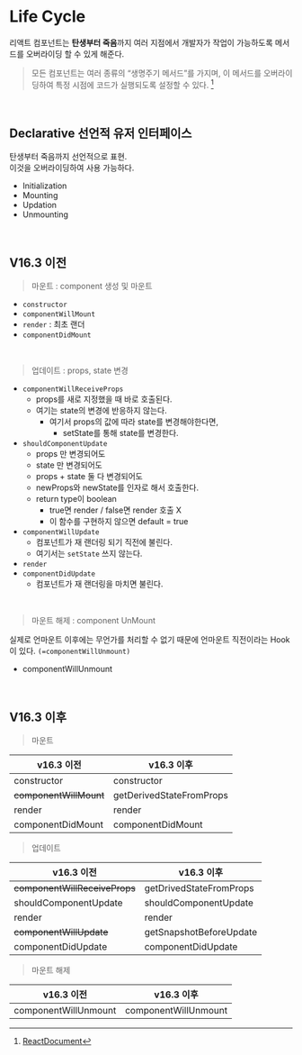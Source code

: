 # Life Cycle
리액트 컴포넌트는 **탄생부터 죽음**까지 여러 지점에서 개발자가 작업이 가능하도록 메서드를 오버라이딩 할 수 있게 해준다.

> 모든 컴포넌트는 여러 종류의 “생명주기 메서드”를 가지며, 이 메서드를 오버라이딩하여 특정 시점에 코드가 실행되도록 설정할 수 있다. [^1]

<br/>

## Declarative 선언적 유저 인터페이스
탄생부터 죽음까지 선언적으로 표현.  
이것을 오버라이딩하여 사용 가능하다.  

* Initialization
* Mounting
* Updation
* Unmounting

<br/>

## V16.3 이전
> 마운트 : component 생성 및 마운트
* `constructor`
* `componentWillMount`
* `render`               : 최초 랜더
* `componentDidMount`

<br/>

> 업데이트 : props, state 변경
* `componentWillReceiveProps`
  + props를 새로 지정했을 때 바로 호출된다.
  + 여기는 state의 변경에 반응하지 않는다.
    - 여기서 props의 값에 따라 state를 변경해야한다면,
      +  setState를 통해 state를 변경한다.
* `shouldComponentUpdate`
  + props 만 변경되어도
  + state 만 변경되어도
  + props + state 둘 다 변경되어도
  + newProps와 newState를 인자로 해서 호출한다.
  + return type이 boolean
    - true면 render / false면 render 호출 X
    - 이 함수를 구현하지 않으면 default = true
* `componentWillUpdate`
  + 컴포넌트가 재 랜더링 되기 직전에 불린다.
  + 여기서는 `setState` 쓰지 않는다.
* `render`
* `componentDidUpdate` 
  + 컴포넌트가 재 랜더링을 마치면 불린다.

<br/>

> 마운트 해제 : component UnMount  

실제로 언마운트 이후에는 무언가를 처리할 수 없기 때문에 언마운트 직전이라는 Hook이 있다. `(=componentWillUnmount)`
* componentWillUnmount

<br/>

## V16.3 이후
> 마운트

v16.3 이전 | v16.3 이후
|----------|-----------|
constructor | constructor
~~componentWillMount~~ | getDerivedStateFromProps
render | render
componentDidMount | componentDidMount

> 업데이트

v16.3 이전 | v16.3 이후
|----------|-----------|
~~componentWillReceiveProps~~ | getDrivedStateFromProps
shouldComponentUpdate | shouldComponentUpdate
render | render
~~componentWillUpdate~~ | getSnapshotBeforeUpdate
componentDidUpdate | componentDidUpdate

> 마운트 해제

v16.3 이전 | v16.3 이후
|----------|-----------|
componentWillUnmount | componentWillUnmount


[^1]: [ReactDocument](https://ko.reactjs.org/docs/react-component.html)